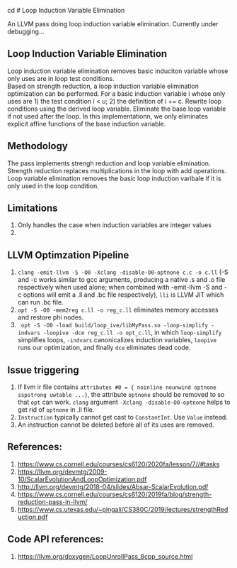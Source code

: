 cd # Loop Induction Variable Elimination

An LLVM pass doing loop induction variable elimination. Currently under debugging...

## Loop Induction Variable Elimination
Loop induction variable elimination removes basic induciton variable whose only uses are in loop test conditions.  
Based on strength reduction, a loop induction variable elimination optimization can be performed. For a basic induction variable i whose only uses are 1) the test condition i < u; 2) the definition of i += c. Rewrite loop conditions using the derived loop variable. Eliminate the base loop variable if not used after the loop. In this implementationn, we only eliminates explicit affine functions of the base induction variable. 

## Methodology
The pass implements strengh reduction and loop variable elimination. Strength reduction replaces multiplications in the loop with add operations. Loop variable elimination removes the basic loop induction varibale if it is only used in the loop condition.

## Limitations
1. Only handles the case when induction variables are integer values
2.  

## LLVM Optimzation Pipeline 
1. `clang -emit-llvm -S -O0 -Xclang -disable-O0-optnone c.c -o c.ll` (-S and -c works similar to gcc arguments, producing a native .s and .o file respectively when used alone; when combined with -emit-llvm -S and -c options will emit a .ll and .bc file respectively), `lli` is LLVM JIT which can run .bc file.
2. `opt -S -O0 -mem2reg c.ll -o reg_c.ll` eliminates memory accesses and restore phi nodes.
3. ` opt -S -O0 -load build/loop_ive/libMyPass.so -loop-simplify -indvars -loopive -dce reg_c.ll -o opt_c.ll`, in which `loop-simplify` simplifies loops, `-indvars` canonicalizes induction variables, `loopive` runs our optimization, and finally `dce` eliminates dead code.

<!-- ## Convert LLVM IR to C
`clang -emit-llvm -S `
`llc -march=c -o code.c code.ll`  
`llc -march=cpp -o code.cpp code.ll -cppgen=<>` -->


## Issue triggering
1. If llvm ir file contains `attributes #0 = { noinline nounwind optnone sspstrong uwtable ...}`, the attribute `optnone` should be removed to so that `opt` can work. `clang` argument `-Xclang -disable-O0-optnone` helps to get rid of `optnone` in .ll file.  
2. `Instruction` typically cannot get cast to `ConstantInt`. Use `Value` instead.  
3. An instruction cannot be deleted before all of its uses are removed. 

## References:
1. https://www.cs.cornell.edu/courses/cs6120/2020fa/lesson/7//#tasks  
2. https://llvm.org/devmtg/2009-10/ScalarEvolutionAndLoopOptimization.pdf  
3. http://llvm.org/devmtg/2018-04/slides/Absar-ScalarEvolution.pdf  
4. https://www.cs.cornell.edu/courses/cs6120/2019fa/blog/strength-reduction-pass-in-llvm/
5. https://www.cs.utexas.edu/~pingali/CS380C/2019/lectures/strengthReduction.pdf

## Code API references:
1. https://llvm.org/doxygen/LoopUnrollPass_8cpp_source.html  

